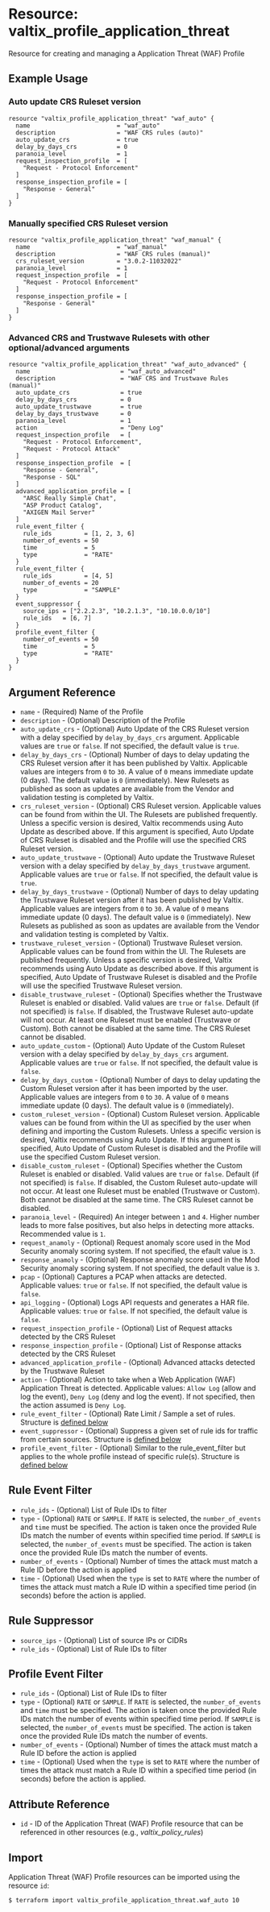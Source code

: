# Resource: valtix_profile_application_threat
Resource for creating and managing a Application Threat (WAF) Profile

## Example Usage

### Auto update CRS Ruleset version
```hcl
resource "valtix_profile_application_threat" "waf_auto" {
  name                        = "waf_auto"
  description                 = "WAF CRS rules (auto)"
  auto_update_crs             = true
  delay_by_days_crs           = 0
  paranoia_level              = 1
  request_inspection_profile  = [
    "Request - Protocol Enforcement"
  ]
  response_inspection_profile = [
    "Response - General"
  ]
}
```

### Manually specified CRS Ruleset version
```hcl
resource "valtix_profile_application_threat" "waf_manual" {
  name                        = "waf_manual"
  description                 = "WAF CRS rules (manual)"
  crs_ruleset_version         = "3.0.2-11032022"
  paranoia_level              = 1
  request_inspection_profile  = [
    "Request - Protocol Enforcement"
  ]
  response_inspection_profile = [
    "Response - General"
  ]
}
```

### Advanced CRS and Trustwave Rulesets with other optional/advanced arguments
```hcl
resource "valtix_profile_application_threat" "waf_auto_advanced" {
  name                         = "waf_auto_advanced"
  description                  = "WAF CRS and Trustwave Rules (manual)"
  auto_update_crs              = true
  delay_by_days_crs            = 0
  auto_update_trustwave        = true
  delay_by_days_trustwave      = 0
  paranoia_level               = 1
  action                       = "Deny Log"
  request_inspection_profile   = [
    "Request - Protocol Enforcement",
    "Request - Protocol Attack"
  ]
  response_inspection_profile  = [
    "Response - General",
    "Response - SQL"
  ]
  advanced_application_profile = [
    "ARSC Really Simple Chat",
    "ASP Product Catalog",
    "AXIGEN Mail Server"
  ]
  rule_event_filter {
    rule_ids         = [1, 2, 3, 6]
    number_of_events = 50
    time             = 5
    type             = "RATE"
  }
  rule_event_filter {
    rule_ids         = [4, 5]
    number_of_events = 20
    type             = "SAMPLE"
  }
  event_suppressor {
    source_ips = ["2.2.2.3", "10.2.1.3", "10.10.0.0/10"]
    rule_ids   = [6, 7]
  }
  profile_event_filter {
    number_of_events = 50
    time             = 5
    type             = "RATE"
  }
}
```

## Argument Reference
* `name` - (Required) Name of the Profile
* `description` - (Optional) Description of the Profile
* `auto_update_crs` - (Optional) Auto Update of the CRS Ruleset version with a delay specified by `delay_by_days_crs` argument. Applicable values are `true` or `false`.  If not specified, the default value is `true`.
* `delay_by_days_crs` - (Optional) Number of days to delay updating the CRS Ruleset version after it has been published by Valtix. Applicable values are integers from `0` to `30`.  A value of `0` means immediate update (0 days). The default value is `0` (immediately). New Rulesets as published as soon as updates are available from the Vendor and validation testing is completed by Valtix.
* `crs_ruleset_version` - (Optional) CRS Ruleset version. Applicable values can be found from within the UI. The Rulesets are published frequently. Unless a specific version is desired, Valtix recommends using Auto Update as described above. If this argument is specified, Auto Update of CRS Ruleset is disabled and the Profile will use the specified CRS Ruleset version.
* `auto_update_trustwave` - (Optional) Auto update the Trustwave Ruleset version with a delay specified by `delay_by_days_trustwave` argument. Applicable values are `true` or `false`.  If not specified, the default value is `true`.
* `delay_by_days_trustwave` - (Optional) Number of days to delay updating the Trustwave Ruleset version after it has been published by Valtix. Applicable values are integers from `0` to `30`.  A value of `0` means immediate update (0 days). The default value is `0` (immediately). New Rulesets as published as soon as updates are available from the Vendor and validation testing is completed by Valtix.
* `trustwave_ruleset_version` - (Optional) Trustwave Ruleset version. Applicable values can be found from within the UI. The Rulesets are published frequently. Unless a specific version is desired, Valtix recommends using Auto Update as described above. If this argument is specified, Auto Update of Trustwave Ruleset is disabled and the Profile will use the specified Trustwave Ruleset version.
* `disable_trustwave_ruleset` - (Optional) Specifies whether the Trustwave Ruleset is enabled or disabled.  Valid values are `true` or `false`.  Default (if not specified) is `false`.  If disabled, the Trustwave Ruleset auto-update will not occur.  At least one Ruleset must be enabled (Trustwave or Custom). Both cannot be disabled at the same time.  The CRS Ruleset cannot be disabled.
* `auto_update_custom` - (Optional) Auto Update of the Custom Ruleset version with a delay specified by `delay_by_days_crs` argument. Applicable values are `true` or `false`.  If not specified, the default value is `false`.
* `delay_by_days_custom` - (Optional) Number of days to delay updating the Custom Ruleset version after it has been imported by the user. Applicable values are integers from `0` to `30`.  A value of `0` means immediate update (0 days). The default value is `0` (immediately).
* `custom_ruleset_version` - (Optional) Custom Ruleset version. Applicable values can be found from within the UI as specified by the user when defining and importing the Custom Rulesets. Unless a specific version is desired, Valtix recommends using Auto Update. If this argument is specified, Auto Update of Custom Ruleset is disabled and the Profile will use the specified Custom Ruleset version.
* `disable_custom_ruleset` - (Optional) Specifies whether the Custom Ruleset is enabled or disabled.  Valid values are `true` or `false`.  Default (if not specified) is `false`.  If disabled, the Custom Ruleset auto-update will not occur.  At least one Ruleset must be enabled (Trustwave or Custom). Both cannot be disabled at the same time.  The CRS Ruleset cannot be disabled.
* `paranoia_level` - (Required) An integer between `1` and `4`. Higher number leads to more false positives, but also helps in detecting more attacks. Recommended value is `1`.
* `request_anamoly` - (Optional) Request anomaly score used in the Mod Security anomaly scoring system. If not specified, the efault value is `3`.
* `response_anamoly` - (Optional) Response anomaly score used in the Mod Security anomaly scoring system. If not specified, the default value is `3`.
* `pcap` - (Optional) Captures a PCAP when attacks are detected.  Applicable values: `true` or `false`. If not specified, the default value is `false`.
* `api_logging` - (Optional) Logs API requests and generates a HAR file.  Applicable values: `true` or `false`. If not specified, the default value is `false`.
* `request_inspection_profile` - (Optional) List of Request attacks detected by the CRS Ruleset
* `response_inspection_profile` - (Optional) List of Response attacks detected by the CRS Ruleset
* `advanced_application_profile` - (Optional) Advanced attacks detected by the Trustwave Ruleset
* `action` - (Optional) Action to take when a Web Application (WAF) Application Threat is detected. Applicable values: `Allow Log` (allow and log the event), `Deny Log` (deny and log the event).  If not specified, then the action assumed is `Deny Log`.
* `rule_event_filter` - (Optional) Rate Limit / Sample a set of rules. Structure is [defined below](#rule-event-filter)
* `event_suppressor` - (Optional) Suppress a given set of rule ids for traffic from certain sources. Structure is [defined below](#event-suppressor)
* `profile_event_filter` - (Optional) Similar to the rule_event_filter but applies to the whole profile instead of specific rule(s). Structure is [defined below](#profile-event-filter)

## Rule Event Filter
* `rule_ids` - (Optional) List of Rule IDs to filter
* `type` - (Optional) `RATE` or `SAMPLE`. If `RATE` is selected, the `number_of_events` and `time` must be specified. The action is taken once the provided Rule IDs match the number of events within specified time period.  If `SAMPLE` is selected, the `number_of_events` must be specified.  The action is taken once the provided Rule IDs match the number of events.
* `number_of_events` - (Optional) Number of times the attack must match a Rule ID before the action is applied
* `time` - (Optional) Used when the `type` is set to `RATE` where the number of times the attack must match a Rule ID within a specified time period (in seconds) before the action is applied.

## Rule Suppressor
* `source_ips` - (Optional) List of source IPs or CIDRs
* `rule_ids` - (Optional) List of Rule IDs to filter

## Profile Event Filter
* `rule_ids` - (Optional) List of Rule IDs to filter
* `type` - (Optional) `RATE` or `SAMPLE`. If `RATE` is selected, the `number_of_events` and `time` must be specified. The action is taken once the provided Rule IDs match the number of events within specified time period.  If `SAMPLE` is selected, the `number_of_events` must be specified.  The action is taken once the provided Rule IDs match the number of events.
* `number_of_events` - (Optional) Number of times the attack must match a Rule ID before the action is applied
* `time` - (Optional) Used when the `type` is set to `RATE` where the number of times the attack must match a Rule ID within a specified time period (in seconds) before the action is applied.

## Attribute Reference
* `id` - ID of the Application Threat (WAF) Profile resource that can be referenced in other resources (e.g., *valtix_policy_rules*)

## Import
Application Threat (WAF) Profile resources can be imported using the resource `id`:

```hcl
$ terraform import valtix_profile_application_threat.waf_auto 10
```